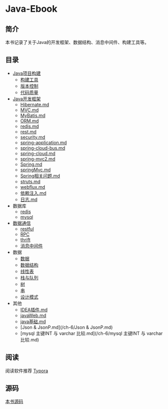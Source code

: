 # Java-Ebook
## 简介
本书记录了关于Java的开发框架、数据结构、消息中间件、构建工具等。
## 目录

- [Java项目构建](/ch-1/README.md)
  - [构建工具](/ch-1/构建工具.md)
  - [版本控制](/ch-1/版本控制.md)
  - [代码质量](/ch-1/代码质量.md)
- [Java开发框架](/ch-2/README.md)
    - [Hibernate.md](/ch-2/Hibernate.md)
    - [MVC.md](/ch-2/MVC.md)
    - [MyBatis.md](/ch-2/MyBatis.md)
    - [ORM.md](/ch-2/ORM.md)
    - [redis.md](/ch-2/redis.md)
    - [rest.md](/ch-2/rest.md)
    - [security.md](/ch-2/security.md)
    - [spring-application.md](/ch-2/spring-application)
    - [spring-cloud-bus.md](/ch-2/spring-cloud-bus)
    - [spring-cloud.md](/ch-2/spring-cloud)
    - [spring-mvc2.md](/ch-2/spring-mvc2)
    - [Spring.md](/ch-2/Spring.md)
    - [springMvc.md](/ch-2/springMvc.md)
    - [Spring相关问题.md](/ch-2/Spring相关问题.md)
    - [struts.md](/ch-2/struts.md)
    - [webflux.md](/ch-2/webflux.md)
    - [依赖注入.md](/ch-2/依赖注入.md)
    - [日志.md](/ch-2/日志.md)
- 数据库
  - [redis](/ch-5/redis.md)
  - [mysql](/ch-5/mysql.md)
- [数据通信](/ch-3/README.md)
  - [restful](/ch-3/restfull.md)
  - [RPC](/ch-3/RPC.md)
  - [thrift](/ch-3/thrift.md)
  - [消息中间件](/ch-3/消息中间件.md)
- 数据
  - [数据](/ch-4/数据.md)
  - [数据结构](/ch-4/数据结构.md)
  - [线性表](/ch-4/线性表.md)
  - [栈与队列](/ch-4/栈与队列.md)
  - [树](/ch-4/树.md)
  - [串](/ch-4/串.md)
  - [设计模式](/ch-4/设计模式.md)
- 其他
  	- [IDEA插件.md](/ch-6/IDEA插件.md)
	- [javaWeb.md](/ch-6/javaWeb.md)
	- [java基础.md](/ch-6/java基础.md)
	- [Json & JsonP.md](/ch-6/Json & JsonP.md)
	- [mysql 主键INT 与 varchar 比较.md](/ch-6/mysql 主键INT 与 varchar 比较.md)

## 阅读
阅读软件推荐 [Typora](https://www.typora.io/)
## 源码
[本书源码](https://github.com/wt1187982580/javaBook-src)


